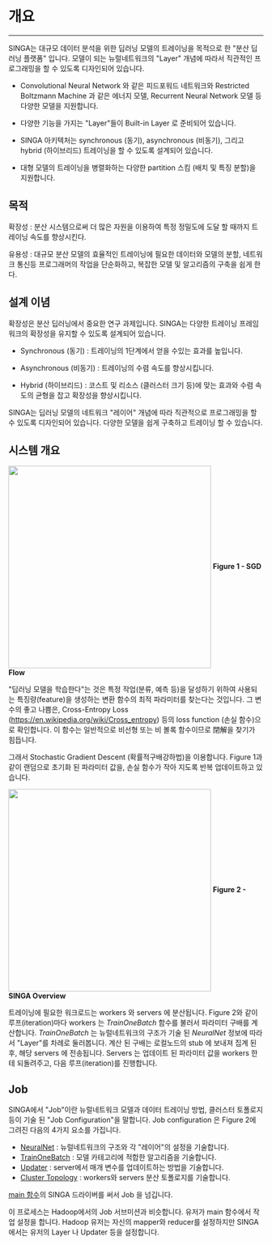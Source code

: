 # 개요

---

SINGA는 대규모 데이터 분석을 위한 딥러닝 모델의 트레이닝을 목적으로 한 "분산 딥러닝 플랫폼" 입니다. 모델이 되는 뉴럴네트워크의 "Layer" 개념에 따라서 직관적인 프로그래밍을 할 수 있도록 디자인되어 있습니다.

* Convolutional Neural Network 와 같은 피드포워드 네트워크와 Restricted Boltzmann Machine 과 같은 에너지 모델, Recurrent Neural Network 모델 등 다양한 모델을 지원합니다.

* 다양한 기능을 가지는 "Layer"들이 Built-in Layer 로 준비되어 있습니다.

* SINGA 아키텍처는 synchronous (동기), asynchronous (비동기), 그리고 hybrid (하이브리드) 트레이닝을 할 수 있도록 설계되어 있습니다.

* 대형 모델의 트레이닝을 병렬화하는 다양한 partition 스킴 (배치 및 특징 분할)을 지원합니다.


## 목적

확장성 : 분산 시스템으로써 더 많은 자원을 이용하여 특정 정밀도에 도달 할 때까지 트레이닝 속도를 향상시킨다.

유용성 : 대규모 분산 모델의 효율적인 트레이닝에 필요한 데이터와 모델의 분할, 네트워크 통신등 프로그래머의 작업을 단순화하고, 복잡한 모델 및 알고리즘의 구축을 쉽게 한다.


## 설계 이념

확장성은 분산 딥러닝에서 중요한 연구 과제입니다.
SINGA는 다양한 트레이닝 프레임워크의 확장성을 유지할 수 있도록 설계되어 있습니다.

* Synchronous (동기) : 트레이닝의 1단계에서 얻을 수있는 효과를 높입니다.

* Asynchronous (비동기) : 트레이닝의 수렴 속도를 향상시킵니다.

* Hybrid (하이브리드) : 코스트 및 리소스 (클러스터 크기 등)에 맞는 효과와 수렴 속도의 균형을 잡고 확장성을 향상시킵니다.

SINGA는 딥러닝 모델의 네트워크 "레이어" 개념에 따라 직관적으로 프로그래밍을 할 수 있도록 디자인되어 있습니다. 다양한 모델을 쉽게 구축하고 트레이닝 할 수 있습니다.

## 시스템 개요

<img src = "../../images/sgd.png" align="center" width="400px"/>
<span><strong> Figure 1 - SGD Flow </strong></span>

"딥러닝 모델을 학습한다"는 것은 특정 작업(분류, 예측 등)을 달성하기 위하여 사용되는 특징량(feature)을 생성하는 변환 함수의 최적 파라미터를 찾는다는 것입니다.
그 변수의 좋고 나쁨은, Cross-Entropy Loss (https://en.wikipedia.org/wiki/Cross_entropy) 등의 loss function (손실 함수)으로 확인합니다. 이 함수는 일반적으로 비선형 또는 비 볼록 함수이므로 閉解을 찾기가 힘듭니다.

그래서 Stochastic Gradient Descent (확률적구배강하법)을 이용합니다.
Figure 1과 같이 랜덤으로 초기화 된 파라미터 값을, 손실 함수가 작아 지도록 반복 업데이트하고 있습니다.

<img src = "../../images/overview.png" align="center" width="400px"/>
<span> <strong> Figure 2 - SINGA Overview </strong> </span>

트레이닝에 필요한 워크로드는 workers 와 servers 에 분산됩니다.
Figure 2와 같이 루프(iteration)마다 workers 는 *TrainOneBatch* 함수를 불러서 파라미터 구배를 계산합니다.
*TrainOneBatch* 는 뉴럴네트워크의 구조가 기술 된 *NeuralNet* 정보에 따라서 "Layer"를 차례로 둘러봅니다.
계산 된 구배는 로컬노드의 stub 에 보내져 집계 된 후, 해당 servers 에 전송됩니다. Servers 는 업데이트 된 파라미터 값을 workers 한테 되돌려주고, 다음 루프(iteration)를 진행합니다.


## Job

SINGA에서 "Job"이란 뉴럴네트워크 모델과 데이터 트레이닝 방법, 클러스터 토폴로지 등이 기술 된 "Job Configuration"을 말합니다.
Job configuration 은 Figure 2에 그려진 다음의 4가지 요소를 가집니다.

* [NeuralNet](neural-net.html) : 뉴럴네트워크의 구조와 각 "레이어"의 설정을 기술합니다.
* [TrainOneBatch](train-one-batch.html) : 모델 카테고리에 적합한 알고리즘을 기술합니다.
* [Updater](updater.html) : server에서 매개 변수를 업데이트하는 방법을 기술합니다.
* [Cluster Topology](distributed-training.html) : workers와 servers 분산 토폴로지를 기술합니다.

[main 함수](programming-guide.html)의 SINGA 드라이버를 써서 Job 을 넘깁니다.

이 프로세스는 Hadoop에서의 Job 서브미션과 비슷합니다.
유저가 main 함수에서 작업 설정을 합니다.
Hadoop 유저는 자신의 mapper와 reducer를 설정하지만 SINGA 에서는 유저의 Layer 나 Updater 등을 설정합니다.
